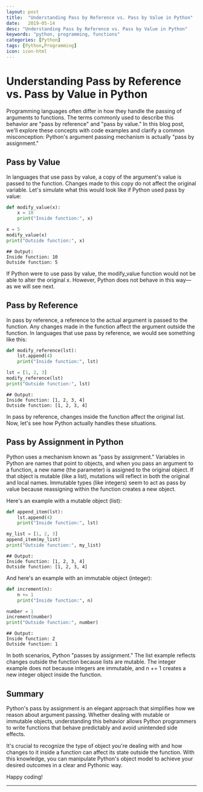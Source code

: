 ```yaml
---
layout: post
title:  "Understanding Pass by Reference vs. Pass by Value in Python"
date:   2019-05-14
desc: "Understanding Pass by Reference vs. Pass by Value in Python"
keywords: "python, programming, functions"
categories: [Python]
tags: [Python,Programming]
icon: icon-html
---
```

# Understanding Pass by Reference vs. Pass by Value in Python

Programming languages often differ in how they handle the passing of arguments to functions. The terms commonly used to describe this behavior are "pass by reference" and "pass by value." In this blog post, we'll explore these concepts with code examples and clarify a common misconception: Python's argument passing mechanism is actually "pass by assignment."

## Pass by Value

In languages that use pass by value, a copy of the argument's value is passed to the function. Changes made to this copy do not affect the original variable. Let's simulate what this would look like if Python used pass by value:

```python
def modify_value(x):
    x = 10
    print("Inside function:", x)

x = 5
modify_value(x)
print("Outside function:", x)
```
```
## Output:
Inside function: 10
Outside function: 5
```

If Python were to use pass by value, the modify_value function would not be able to alter the original x. However, Python does not behave in this way—as we will see next.

## Pass by Reference
In pass by reference, a reference to the actual argument is passed to the function. Any changes made in the function affect the argument outside the function. In languages that use pass by reference, we would see something like this:

```python
def modify_reference(lst):
    lst.append(4)
    print("Inside function:", lst)

lst = [1, 2, 3]
modify_reference(lst)
print("Outside function:", lst)
```

```
## Output:
Inside function: [1, 2, 3, 4]
Outside function: [1, 2, 3, 4]
```

In pass by reference, changes inside the function affect the original list. Now, let's see how Python actually handles these situations.

## Pass by Assignment in Python
Python uses a mechanism known as "pass by assignment." Variables in Python are names that point to objects, and when you pass an argument to a function, a new name (the parameter) is assigned to the original object. If that object is mutable (like a list), mutations will reflect in both the original and local names. Immutable types (like integers) seem to act as pass by value because reassigning within the function creates a new object.

Here's an example with a mutable object (list):

```python
def append_item(lst):
    lst.append(4)
    print("Inside function:", lst)

my_list = [1, 2, 3]
append_item(my_list)
print("Outside function:", my_list)
```

```
## Output:
Inside function: [1, 2, 3, 4]
Outside function: [1, 2, 3, 4]
```

And here's an example with an immutable object (integer):


```python
def increment(n):
    n += 1
    print("Inside function:", n)

number = 1
increment(number)
print("Outside function:", number)
```

```
## Output:
Inside function: 2
Outside function: 1
```
In both scenarios, Python "passes by assignment." The list example reflects changes outside the function because lists are mutable. The integer example does not because integers are immutable, and n += 1 creates a new integer object inside the function.

## Summary
Python's pass by assignment is an elegant approach that simplifies how we reason about argument passing. Whether dealing with mutable or immutable objects, understanding this behavior allows Python programmers to write functions that behave predictably and avoid unintended side effects.

It's crucial to recognize the type of object you're dealing with and how changes to it inside a function can affect its state outside the function. With this knowledge, you can manipulate Python's object model to achieve your desired outcomes in a clear and Pythonic way.

Happy coding!

---
